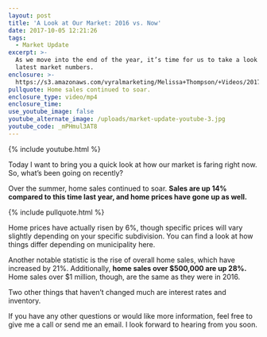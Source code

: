 ```yaml
---
layout: post
title: 'A Look at Our Market: 2016 vs. Now'
date: 2017-10-05 12:21:26
tags:
  - Market Update
excerpt: >-
  As we move into the end of the year, it’s time for us to take a look at the
  latest market numbers.
enclosure: >-
  https://s3.amazonaws.com/vyralmarketing/Melissa+Thompson/+Videos/2017/October/Memphis+Real+Estate+Agent-+A+Look+at+Our+Market-+2016+vs.+Now.mp4
pullquote: Home sales continued to soar.
enclosure_type: video/mp4
enclosure_time:
use_youtube_image: false
youtube_alternate_image: /uploads/market-update-youtube-3.jpg
youtube_code: _mPHmul3AT8
---
```



{% include youtube.html %}

Today I want to bring you a quick look at how our market is faring right now. So, what’s been going on recently?

Over the summer, home sales continued to soar. **Sales are up 14% compared to this time last year, and home prices have gone up as well.**

{% include pullquote.html %}

Home prices have actually risen by 6%, though specific prices will vary slightly depending on your specific subdivision. You can find a look at how things differ depending on municipality here.

Another notable statistic is the rise of overall home sales, which have increased by 21%. Additionally, **home sales over $500,000 are up 28%.** Home sales over $1 million, though, are the same as they were in 2016.

Two other things that haven’t changed much are interest rates and inventory.&nbsp;

If you have any other questions or would like more information, feel free to give me a call or send me an email. I look forward to hearing from you soon.